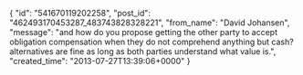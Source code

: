  {
   "id": "541670119202258",
   "post_id": "462493170453287_483743828328221",
   "from_name": "David Johansen",
   "message": "and how do you propose getting the other party to accept obligation compensation when they do not comprehend anything but cash? alternatives are fine as long as both parties understand what value is.",
   "created_time": "2013-07-27T13:39:06+0000"
 }
